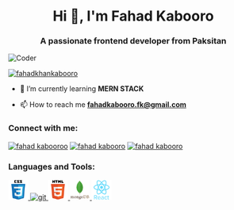<h1 align="center">Hi 👋, I'm Fahad Kabooro</h1>
<h3 align="center">A passionate frontend developer from Paksitan</h3>
    <img src="https://encrypted-tbn0.gstatic.com/images?q=tbn:ANd9GcRyQ5bkBH1ZotBUO5HOpI0AQ18qssCTk2sUhg&usqp=CAU" width="400px" alt="Coder">



<p align="left"> <a href="https://github.com/ryo-ma/github-profile-trophy"><img src="https://github-profile-trophy.vercel.app/?username=fahadkhankabooro" alt="fahadkhankabooro" /></a> </p>

- 🌱 I’m currently learning **MERN STACK**

- 📫 How to reach me **fahadkabooro.fk@gmail.com**

<h3 align="left">Connect with me:</h3>
<p align="left">
<a href="https://twitter.com/fahad kabooroo" target="blank"><img align="center" src="https://raw.githubusercontent.com/rahuldkjain/github-profile-readme-generator/master/src/images/icons/Social/twitter.svg" alt="fahad kabooroo" height="30" width="40" /></a>
<a href="https://linkedin.com/in/fahad kabooro" target="blank"><img align="center" src="https://raw.githubusercontent.com/rahuldkjain/github-profile-readme-generator/master/src/images/icons/Social/linked-in-alt.svg" alt="fahad kabooro" height="30" width="40" /></a>
<a href="https://fb.com/fahad kabooro" target="blank"><img align="center" src="https://raw.githubusercontent.com/rahuldkjain/github-profile-readme-generator/master/src/images/icons/Social/facebook.svg" alt="fahad kabooro" height="30" width="40" /></a>
</p>

<h3 align="left">Languages and Tools:</h3>
<p align="left"> <a href="https://www.w3schools.com/css/" target="_blank" rel="noreferrer"> <img src="https://raw.githubusercontent.com/devicons/devicon/master/icons/css3/css3-original-wordmark.svg" alt="css3" width="40" height="40"/> </a> <a href="https://git-scm.com/" target="_blank" rel="noreferrer"> <img src="https://www.vectorlogo.zone/logos/git-scm/git-scm-icon.svg" alt="git" width="40" height="40"/> </a> <a href="https://www.w3.org/html/" target="_blank" rel="noreferrer"> <img src="https://raw.githubusercontent.com/devicons/devicon/master/icons/html5/html5-original-wordmark.svg" alt="html5" width="40" height="40"/> </a> <a href="https://www.mongodb.com/" target="_blank" rel="noreferrer"> <img src="https://raw.githubusercontent.com/devicons/devicon/master/icons/mongodb/mongodb-original-wordmark.svg" alt="mongodb" width="40" height="40"/> </a> <a href="https://reactjs.org/" target="_blank" rel="noreferrer"> <img src="https://raw.githubusercontent.com/devicons/devicon/master/icons/react/react-original-wordmark.svg" alt="react" width="40" height="40"/> </a> </p>


